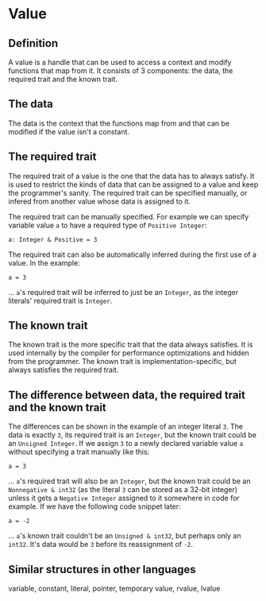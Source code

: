 # Value

## Definition
A value is a handle that can be used to access a context and modify functions that map from it. It consists of 3 components: the data, the required trait and the known trait.

## The data
The data is the context that the functions map from and that can be modified if the value isn't a constant.

## The required trait
The required trait of a value is the one that the data has to always satisfy. It is used to restrict the kinds of data that can be assigned to a value and keep the programmer's sanity. The required trait can be specified manually, or infered from another value whose data is assigned to it.

The required trait can be manually specified. For example we can specify variable value `a` to have a required type of `Positive Integer`:
```
a: Integer & Positive = 3
```

The required trait can also be automatically inferred during the first use of a value. In the example:
```
a = 3
```
... `a`'s required trait will be inferred to just be an `Integer`, as the integer literals' required trait is `Integer`.

## The known trait
The known trait is the more specific trait that the data always satisfies. It is used internally by the compiler for performance optimizations and hidden from the programmer. The known trait is implementation-specific, but always satisfies the required trait.

## The difference between data, the required trait and the known trait
The differences can be shown in the example of an integer literal `3`. The data is exactly `3`, its required trait is an `Integer`, but the known trait could be an `Unsigned Integer`. If we assign `3` to a newly declared variable value `a` without specifying a trait manually like this:

```
a = 3
```
... `a`'s required trait will also be an `Integer`, but the known trait could be an `Nonnegative & int32` (as the literal `3` can be stored as a 32-bit integer) unless it gets a `Negative Integer` assigned to it somewhere in code for example. If we have the following code snippet later:
```
a = -2
```
... `a`'s known trait couldn't be an `Unsigned & int32`, but perhaps only an `int32`. It's data would be `3` before its reassignment of `-2`.


## Similar structures in other languages
variable, constant, literal, pointer, temporary value, rvalue, lvalue